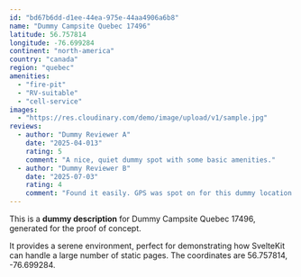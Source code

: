 ```yaml
---
id: "bd67b6dd-d1ee-44ea-975e-44aa4906a6b8"
name: "Dummy Campsite Quebec 17496"
latitude: 56.757814
longitude: -76.699284
continent: "north-america"
country: "canada"
region: "quebec"
amenities:
  - "fire-pit"
  - "RV-suitable"
  - "cell-service"
images:
  - "https://res.cloudinary.com/demo/image/upload/v1/sample.jpg"
reviews:
  - author: "Dummy Reviewer A"
    date: "2025-04-013"
    rating: 5
    comment: "A nice, quiet dummy spot with some basic amenities."
  - author: "Dummy Reviewer B"
    date: "2025-07-03"
    rating: 4
    comment: "Found it easily. GPS was spot on for this dummy location."
---
```


This is a **dummy description** for Dummy Campsite Quebec 17496, generated for the proof of concept.

It provides a serene environment, perfect for demonstrating how SvelteKit can handle a large number of static pages. The coordinates are 56.757814, -76.699284.
